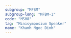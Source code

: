 ```yaml
---
subgroup: "MFBM"
subgroup-long: "MFBM-1"
code: "MS08"
tag: "Minisymposium Speaker"
name: "Khanh Ngoc Dinh"
---
```

